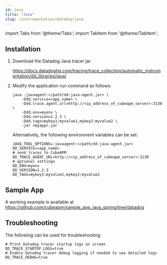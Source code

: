 ```yaml
---
id: java
title: "Java"
slug: /instrumentation/datadog/java
---
```


import Tabs from '@theme/Tabs';
import TabItem from '@theme/TabItem';

## Installation

1. Download the Datadog Java tracer jar.

   https://docs.datadoghq.com/tracing/trace_collection/automatic_instrumentation/dd_libraries/java/


2. Modify the application run command as follows:

   ```shell
   java -javaagent:</path/dd-java-agent.jar> \
       -Ddd.service=<app_name> \
       -Ddd.trace.agent.url=http://<ip_address_of_cubeapm_server>:3130 \
       -Ddd.env=myenv \
       -Ddd.version=1.2.3 \
       -Ddd.tags=mykey1:myvalue1,mykey2:myvalue2 \
       -jar <myapp>.jar
   ```

   Alternatively, the following environment variables can be set:

   ```shell
   JAVA_TOOL_OPTIONS=-javaagent:</path/dd-java-agent.jar>
   DD_SERVICE=<app_name>
   # send traces to CubeAPM
   DD_TRACE_AGENT_URL=http://<ip_address_of_cubeapm_server>:3130
   # optional settings
   DD_ENV=myenv
   DD_VERSION=1.2.3
   DD_TAGS=mykey1:myvalue1,mykey2:myvalue2
   ```

## Sample App

A working example is available at https://github.com/cubeapm/sample_app_java_spring/tree/datadog

## Troubleshooting

The following can be used for troubleshooting:

```shell
# Print Datadog tracer startup logs on screen
DD_TRACE_STARTUP_LOGS=true
# Enable Datadog tracer debug logging if needed to see detailed logs
DD_TRACE_DEBUG=true
```
